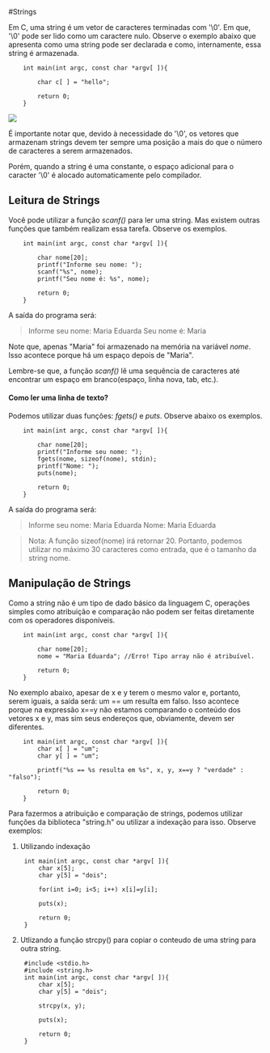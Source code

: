#Strings 

Em C, uma string é um vetor de caracteres terminadas com '\0'. Em que, '\0' pode ser lido como um caractere nulo. Observe o exemplo abaixo que apresenta como uma string pode ser declarada e como, internamente, essa string é armazenada.

		int main(int argc, const char *argv[ ]){
			
			char c[ ] = "hello";
			
			return 0;
		}

[![](https://www.tutorialspoint.com/cprogramming/images/string_representation.jpg)](https://www.google.com/url?sa=i&url=https%3A%2F%2Fwww.tutorialspoint.com%2Fcprogramming%2Fc_strings.htm&psig=AOvVaw1grWjDOFTncwRhwW1TU86c&ust=1595784002563000&source=images&cd=vfe&ved=0CAIQjRxqFwoTCLjmvuv06OoCFQAAAAAdAAAAABAD)

É importante notar que, devido à necessidade do '\0', os vetores que armazenam strings devem ter sempre uma posição a mais do que o número de caracteres a serem armazenados. 

Porém, quando a string é uma constante, o espaço adicional para o caracter '\0' é alocado automaticamente pelo compilador. 

## Leitura de Strings

Você pode utilizar a função *scanf()* para ler uma string. Mas existem outras funções que também realizam essa tarefa. Observe os exemplos.

		int main(int argc, const char *argv[ ]){
			
			char nome[20];
			printf("Informe seu nome: ");
			scanf("%s", nome);
			printf("Seu nome é: %s", nome);
			
			return 0;
		}

A saída do programa será:
>Informe seu nome: Maria Eduarda
>Seu nome é: Maria

Note que, apenas "Maria" foi armazenado na memória na variável *nome*. Isso acontece porque há um espaço depois de "Maria". 

Lembre-se que, a função *scanf()* lê uma sequência de caracteres até encontrar um espaço em branco(espaço, linha nova, tab, etc.).

#### Como ler uma linha de texto?

Podemos utilizar duas funções: *fgets()* e *puts*. Observe abaixo os exemplos.

		int main(int argc, const char *argv[ ]){
			
			char nome[20];
			printf("Informe seu nome: ");
			fgets(nome, sizeof(nome), stdin);
			printf("Nome: ");
			puts(nome);
			
			return 0;
		}

A saída do programa será:
>Informe seu nome: Maria Eduarda
>Nome: Maria Eduarda

>Nota: 
> A função sizeof(nome) irá retornar 20. Portanto, podemos utilizar no máximo 30 caracteres como entrada, que é o tamanho da string nome.

## Manipulação de Strings

Como a string não é um tipo de dado básico da linguagem C, operações simples como atribuição e comparação não podem ser feitas diretamente com os operadores disponíveis. 

		int main(int argc, const char *argv[ ]){
			
			char nome[20];
			nome = "Maria Eduarda"; //Erro! Tipo array não é atribuível.
			
			return 0;
		}

No exemplo abaixo, apesar de x e y terem o mesmo valor e, portanto, serem iguais, a saída será: um == um resulta em falso. Isso acontece porque na expressão x==y não estamos comparando o conteúdo dos vetores x e y, mas sim seus endereços que, obviamente, devem ser diferentes. 

		int main(int argc, const char *argv[ ]){
			char x[ ] = "um";
			char y[ ] = "um";
			
			printf("%s == %s resulta em %s", x, y, x==y ? "verdade" : "falso");
			
			return 0;
		}

Para fazermos a atribuição e comparação de strings, podemos utilizar funções da biblioteca "string.h" ou utilizar a indexação para isso. Observe exemplos:

1. Utilizando indexação

		int main(int argc, const char *argv[ ]){
			char x[5];
			char y[5] = "dois";
			
			for(int i=0; i<5; i++) x[i]=y[i];
			
			puts(x);
			
			return 0;
		}

2. Utlizando a função strcpy() para copiar o conteudo de uma string para outra string.

		#include <stdio.h>
		#include <string.h>
		int main(int argc, const char *argv[ ]){
			char x[5];
			char y[5] = "dois";
			
			strcpy(x, y);
			
			puts(x);
			
			return 0;
		}

